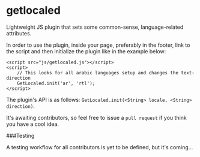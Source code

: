 getlocaled
==========

Lightweight JS plugin that sets some common-sense, language-related attributes.

In order to use the plugin, inside your page, preferably in the footer, link to the script and then initialize the plugin like in the example below:


```
<script src="js/getlocaled.js"></script>
<script>
    // This looks for all arabic languages setup and changes the text-direction
    GetLocaled.init('ar', 'rtl');
</script>
```

The plugin's API is as follows: `GetLocaled.init(<String> locale, <String> direction)`.

It's awaiting contributors, so feel free to issue a `pull request` if you think you have a cool idea.

###Testing

A testing workflow for all contributors is yet to be defined, but it's coming...
